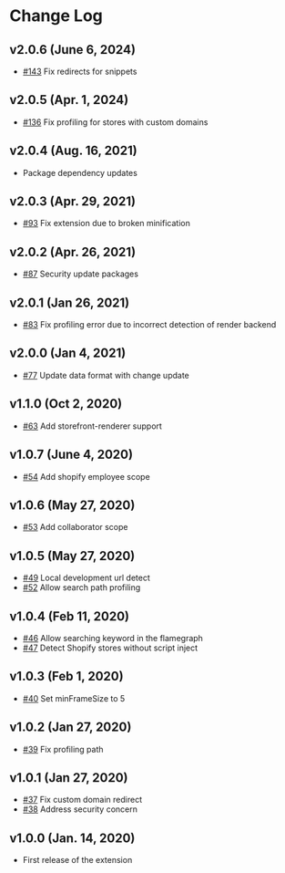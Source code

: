 # Change Log

## v2.0.6 (June 6, 2024)
* [#143](https://github.com/Shopify/shopify-theme-inspector/pull/143) Fix redirects for snippets

## v2.0.5 (Apr. 1, 2024)
* [#136](https://github.com/Shopify/shopify-theme-inspector/pull/136) Fix profiling for stores with custom domains 

## v2.0.4 (Aug. 16, 2021)
* Package dependency updates

## v2.0.3 (Apr. 29, 2021)
* [#93](https://github.com/Shopify/shopify-theme-inspector/pull/93) Fix extension due to broken minification

## v2.0.2 (Apr. 26, 2021)
* [#87](https://github.com/Shopify/shopify-theme-inspector/pull/87) Security update packages

## v2.0.1 (Jan 26, 2021)
* [#83](https://github.com/Shopify/shopify-theme-inspector/pull/83) Fix profiling error due to incorrect detection of render backend

## v2.0.0 (Jan 4, 2021)
* [#77](https://github.com/Shopify/shopify-theme-inspector/pull/77) Update data format with change update

## v1.1.0 (Oct 2, 2020)
* [#63](https://github.com/Shopify/shopify-theme-inspector/pull/63) Add storefront-renderer support

## v1.0.7 (June 4, 2020)
* [#54](https://github.com/Shopify/shopify-theme-inspector/pull/54) Add shopify employee scope

## v1.0.6 (May 27, 2020)
* [#53](https://github.com/Shopify/shopify-theme-inspector/pull/53) Add collaborator scope

## v1.0.5 (May 27, 2020)
* [#49](https://github.com/Shopify/shopify-theme-inspector/pull/49) Local development url detect
* [#52](https://github.com/Shopify/shopify-theme-inspector/pull/52) Allow search path profiling

## v1.0.4 (Feb 11, 2020)

* [#46](https://github.com/Shopify/shopify-theme-inspector/pull/46) Allow searching keyword in the flamegraph
* [#47](https://github.com/Shopify/shopify-theme-inspector/pull/47) Detect Shopify stores without script inject

## v1.0.3 (Feb 1, 2020)

* [#40](https://github.com/Shopify/shopify-theme-inspector/pull/40) Set minFrameSize to 5

## v1.0.2 (Jan 27, 2020)

* [#39](https://github.com/Shopify/shopify-theme-inspector/pull/39) Fix profiling path

## v1.0.1 (Jan 27, 2020)

* [#37](https://github.com/Shopify/shopify-theme-inspector/pull/37) Fix custom domain redirect
* [#38](https://github.com/Shopify/shopify-theme-inspector/pull/38) Address security concern

## v1.0.0 (Jan. 14, 2020)

* First release of the extension
